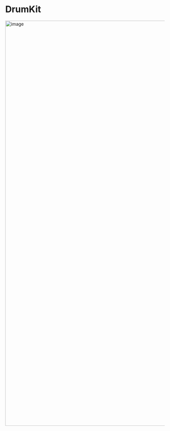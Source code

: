 # DrumKit
<img width="1280" alt="image" src="https://github.com/user-attachments/assets/59cb763b-2da8-46dd-ab00-742dda97f386">
